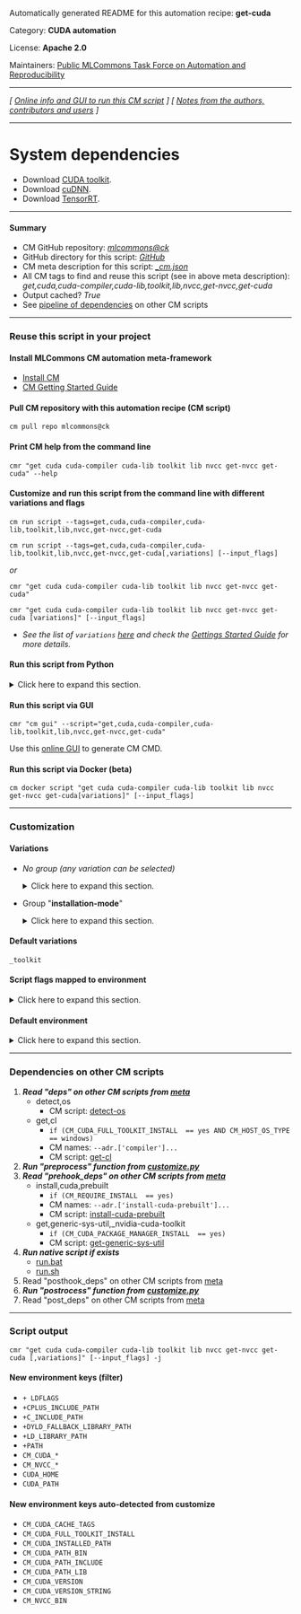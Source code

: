 Automatically generated README for this automation recipe: **get-cuda**

Category: **CUDA automation**

License: **Apache 2.0**

Maintainers: [Public MLCommons Task Force on Automation and Reproducibility](https://github.com/mlcommons/ck/blob/master/docs/taskforce.md)

---
*[ [Online info and GUI to run this CM script](https://access.cknowledge.org/playground/?action=scripts&name=get-cuda,46d133d9ef92422d) ] [ [Notes from the authors, contributors and users](README-extra.md) ]*

---

# System dependencies

* Download [CUDA toolkit](https://developer.nvidia.com/cuda-toolkit).
* Download [cuDNN](https://developer.nvidia.com/rdp/cudnn-download).
* Download [TensorRT](https://developer.nvidia.com/nvidia-tensorrt-8x-download).



---
#### Summary

* CM GitHub repository: *[mlcommons@ck](https://github.com/mlcommons/ck/tree/dev/cm-mlops)*
* GitHub directory for this script: *[GitHub](https://github.com/mlcommons/ck/tree/dev/cm-mlops/script/get-cuda)*
* CM meta description for this script: *[_cm.json](_cm.json)*
* All CM tags to find and reuse this script (see in above meta description): *get,cuda,cuda-compiler,cuda-lib,toolkit,lib,nvcc,get-nvcc,get-cuda*
* Output cached? *True*
* See [pipeline of dependencies](#dependencies-on-other-cm-scripts) on other CM scripts


---
### Reuse this script in your project

#### Install MLCommons CM automation meta-framework

* [Install CM](https://access.cknowledge.org/playground/?action=install)
* [CM Getting Started Guide](https://github.com/mlcommons/ck/blob/master/docs/getting-started.md)

#### Pull CM repository with this automation recipe (CM script)

```cm pull repo mlcommons@ck```

#### Print CM help from the command line

````cmr "get cuda cuda-compiler cuda-lib toolkit lib nvcc get-nvcc get-cuda" --help````

#### Customize and run this script from the command line with different variations and flags

`cm run script --tags=get,cuda,cuda-compiler,cuda-lib,toolkit,lib,nvcc,get-nvcc,get-cuda`

`cm run script --tags=get,cuda,cuda-compiler,cuda-lib,toolkit,lib,nvcc,get-nvcc,get-cuda[,variations] [--input_flags]`

*or*

`cmr "get cuda cuda-compiler cuda-lib toolkit lib nvcc get-nvcc get-cuda"`

`cmr "get cuda cuda-compiler cuda-lib toolkit lib nvcc get-nvcc get-cuda [variations]" [--input_flags]`


* *See the list of `variations` [here](#variations) and check the [Gettings Started Guide](https://github.com/mlcommons/ck/blob/dev/docs/getting-started.md) for more details.*

#### Run this script from Python

<details>
<summary>Click here to expand this section.</summary>

```python

import cmind

r = cmind.access({'action':'run'
                  'automation':'script',
                  'tags':'get,cuda,cuda-compiler,cuda-lib,toolkit,lib,nvcc,get-nvcc,get-cuda'
                  'out':'con',
                  ...
                  (other input keys for this script)
                  ...
                 })

if r['return']>0:
    print (r['error'])

```

</details>


#### Run this script via GUI

```cmr "cm gui" --script="get,cuda,cuda-compiler,cuda-lib,toolkit,lib,nvcc,get-nvcc,get-cuda"```

Use this [online GUI](https://cKnowledge.org/cm-gui/?tags=get,cuda,cuda-compiler,cuda-lib,toolkit,lib,nvcc,get-nvcc,get-cuda) to generate CM CMD.

#### Run this script via Docker (beta)

`cm docker script "get cuda cuda-compiler cuda-lib toolkit lib nvcc get-nvcc get-cuda[variations]" [--input_flags]`

___
### Customization


#### Variations

  * *No group (any variation can be selected)*
    <details>
    <summary>Click here to expand this section.</summary>

    * `_cudnn`
      - Environment variables:
        - *CM_CUDA_NEEDS_CUDNN*: `yes`
      - Workflow:
        1. ***Read "post_deps" on other CM scripts***
           * get,nvidia,cudnn
             * CM names: `--adr.['cudnn']...`
             - CM script: [get-cudnn](https://github.com/mlcommons/ck/tree/master/cm-mlops/script/get-cudnn)
    * `_package-manager`
      - Environment variables:
        - *CM_CUDA_PACKAGE_MANAGER_INSTALL*: `yes`
      - Workflow:

    </details>


  * Group "**installation-mode**"
    <details>
    <summary>Click here to expand this section.</summary>

    * `_lib-only`
      - Environment variables:
        - *CM_CUDA_FULL_TOOLKIT_INSTALL*: `no`
        - *CM_TMP_FILE_TO_CHECK_UNIX*: `libcudart.so`
        - *CM_TMP_FILE_TO_CHECK_WINDOWS*: `libcudart.dll`
      - Workflow:
    * **`_toolkit`** (default)
      - Environment variables:
        - *CM_CUDA_FULL_TOOLKIT_INSTALL*: `yes`
        - *CM_TMP_FILE_TO_CHECK_UNIX*: `nvcc`
        - *CM_TMP_FILE_TO_CHECK_WINDOWS*: `nvcc.exe`
      - Workflow:

    </details>


#### Default variations

`_toolkit`

#### Script flags mapped to environment
<details>
<summary>Click here to expand this section.</summary>

* `--cudnn_tar_file=value`  &rarr;  `CM_CUDNN_TAR_FILE_PATH=value`
* `--cudnn_tar_path=value`  &rarr;  `CM_CUDNN_TAR_FILE_PATH=value`

**Above CLI flags can be used in the Python CM API as follows:**

```python
r=cm.access({... , "cudnn_tar_file":...}
```

</details>

#### Default environment

<details>
<summary>Click here to expand this section.</summary>

These keys can be updated via `--env.KEY=VALUE` or `env` dictionary in `@input.json` or using script flags.

* CM_CUDA_PATH_LIB_CUDNN_EXISTS: `no`
* CM_REQUIRE_INSTALL: `no`

</details>

___
### Dependencies on other CM scripts


  1. ***Read "deps" on other CM scripts from [meta](https://github.com/mlcommons/ck/tree/dev/cm-mlops/script/get-cuda/_cm.json)***
     * detect,os
       - CM script: [detect-os](https://github.com/mlcommons/ck/tree/master/cm-mlops/script/detect-os)
     * get,cl
       * `if (CM_CUDA_FULL_TOOLKIT_INSTALL  == yes AND CM_HOST_OS_TYPE  == windows)`
       * CM names: `--adr.['compiler']...`
       - CM script: [get-cl](https://github.com/mlcommons/ck/tree/master/cm-mlops/script/get-cl)
  1. ***Run "preprocess" function from [customize.py](https://github.com/mlcommons/ck/tree/dev/cm-mlops/script/get-cuda/customize.py)***
  1. ***Read "prehook_deps" on other CM scripts from [meta](https://github.com/mlcommons/ck/tree/dev/cm-mlops/script/get-cuda/_cm.json)***
     * install,cuda,prebuilt
       * `if (CM_REQUIRE_INSTALL  == yes)`
       * CM names: `--adr.['install-cuda-prebuilt']...`
       - CM script: [install-cuda-prebuilt](https://github.com/mlcommons/ck/tree/master/cm-mlops/script/install-cuda-prebuilt)
     * get,generic-sys-util,_nvidia-cuda-toolkit
       * `if (CM_CUDA_PACKAGE_MANAGER_INSTALL  == yes)`
       - CM script: [get-generic-sys-util](https://github.com/mlcommons/ck/tree/master/cm-mlops/script/get-generic-sys-util)
  1. ***Run native script if exists***
     * [run.bat](https://github.com/mlcommons/ck/tree/dev/cm-mlops/script/get-cuda/run.bat)
     * [run.sh](https://github.com/mlcommons/ck/tree/dev/cm-mlops/script/get-cuda/run.sh)
  1. Read "posthook_deps" on other CM scripts from [meta](https://github.com/mlcommons/ck/tree/dev/cm-mlops/script/get-cuda/_cm.json)
  1. ***Run "postrocess" function from [customize.py](https://github.com/mlcommons/ck/tree/dev/cm-mlops/script/get-cuda/customize.py)***
  1. Read "post_deps" on other CM scripts from [meta](https://github.com/mlcommons/ck/tree/dev/cm-mlops/script/get-cuda/_cm.json)

___
### Script output
`cmr "get cuda cuda-compiler cuda-lib toolkit lib nvcc get-nvcc get-cuda [,variations]" [--input_flags] -j`
#### New environment keys (filter)

* `+ LDFLAGS`
* `+CPLUS_INCLUDE_PATH`
* `+C_INCLUDE_PATH`
* `+DYLD_FALLBACK_LIBRARY_PATH`
* `+LD_LIBRARY_PATH`
* `+PATH`
* `CM_CUDA_*`
* `CM_NVCC_*`
* `CUDA_HOME`
* `CUDA_PATH`
#### New environment keys auto-detected from customize

* `CM_CUDA_CACHE_TAGS`
* `CM_CUDA_FULL_TOOLKIT_INSTALL`
* `CM_CUDA_INSTALLED_PATH`
* `CM_CUDA_PATH_BIN`
* `CM_CUDA_PATH_INCLUDE`
* `CM_CUDA_PATH_LIB`
* `CM_CUDA_VERSION`
* `CM_CUDA_VERSION_STRING`
* `CM_NVCC_BIN`